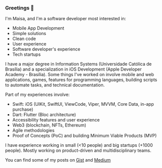 ### Greetings 🖖

I'm Maisa, and I'm a software developer most interested in:
- Mobile App Development
- Simple solutions
- Clean code
- User experience
- Software developer's experience
- Tech startups

I have a major degree in Information Systems (Universidade Católica de Brasília) and a specialization in iOS Development (Apple Developer Academy - Brasília). Some things I've worked on involve mobile and web applications, games, features for programming languages, building scripts to automate tasks, and technical documentation.

Part of my experiences involve:
- Swift: iOS (UIKit, SwiftUI, ViewCode, Viper, MVVM, Core Data, in-app purchase)
- Dart: Flutter (Bloc architecture)
- Accessibility features and user experience
- Web3 (blockchain, NFTs, Ethereum)
- Agile methodologies
- Proof of Concepts (PoC) and building Minimum Viable Products (MVP)
  
I have experience working in small (<10 people) and big startups (+1000 people). Mostly working on product-driven and multidisciplinary teams.

You can find some of my posts on [Gist](https://gist.github.com/MaisaMilena) and [Medium](https://medium.com/@maisa.milena)

